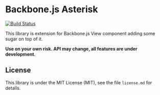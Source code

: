 # Backbone.js Asterisk

[![Build Status](https://travis-ci.org/lrodziewicz/backbone-asterisk.png?branch=master)](https://travis-ci.org/lrodziewicz/backbone-asterisk)

This library is extension for Backbone.js View component adding some sugar on top of it.

**Use on your own risk. API may change, all features are under development.**

## License

This library is under the MIT License (MIT), see the file
`license.md` for details. 

